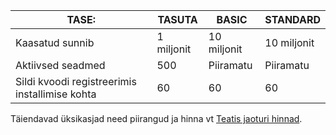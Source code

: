 
| TASE: | TASUTA | BASIC | STANDARD |
|----|----|----|----|
| Kaasatud sunnib | 1 miljonit | 10 miljonit | 10 miljonit |
| Aktiivsed seadmed | 500 | Piiramatu | Piiramatu |
| Sildi kvoodi registreerimis installimise kohta | 60 | 60 | 60 |



Täiendavad üksikasjad need piirangud ja hinna vt [Teatis jaoturi hinnad](https://azure.microsoft.com/pricing/details/notification-hubs/). 
